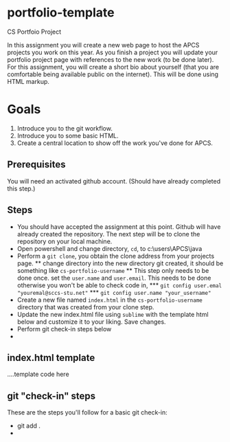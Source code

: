 # portfolio-template
CS Portfoio Project

In this assignment you will create a new web page to host the APCS projects you work on this year. As you finish a project
you will update your portfolio project page with references to the new work (to be done later). For this assignment, you will create 
a short bio about yourself (that you are comfortable being available public on the internet). This will be done using HTML markup.

# Goals
1. Introduce you to the git workflow.
2. Introduce you to some basic HTML.
3. Create a central location to show off the work you've done for APCS.

## Prerequisites
You will need an activated github account. (Should have already completed this step.)

## Steps

* You should have accepted the assignment at this point. Github will have already created the repository. The next step will be to clone the repository on your local machine.
* Open powershell and change directory, `cd`, to c:\users\APCS\java
* Perform a `git clone`, you obtain the clone address from your projects page.
** change directory into the new directory git created, it should be something like `cs-portfolio-username` 
** This step only needs to be done once. set the `user.name` and `user.email`. This needs to be done otherwise you won't be able to check code in,
*** `git config user.emal "youremal@sccs-stu.net"`
*** `git config user.name "your_username"`
* Create a new file named `index.html` in the `cs-portfolio-username` directory that was created from your clone step.
* Update the new index.html file using `sublime` with the template html below and customize it to your liking. Save changes.
* Perform git check-in steps below 
* 

## index.html template

....template code here

## git "check-in" steps
These are the steps you'll follow for a basic git check-in:
* git add .
*
